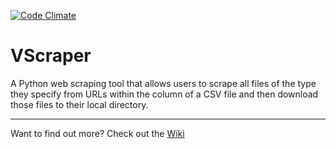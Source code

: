 [![Code Climate](https://codeclimate.com/github/FreddieV4/VScraper/badges/gpa.svg)](https://codeclimate.com/github/FreddieV4/VScraper)

# VScraper

A Python web scraping tool that allows users to scrape all files of the type they specify from URLs within the column of a CSV file and then download those files to their local directory.


-------
Want to find out more? Check out the [Wiki](https://www.github.com/FreddieV4/VScraper/wiki)
